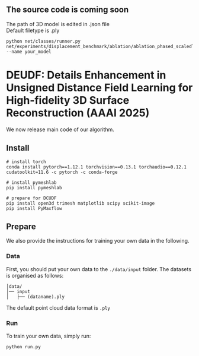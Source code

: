## The source code is coming soon
The path of 3D model is edited in .json file\
Default filetype is .ply
```
python net/classes/runner.py net/experiments/displacement_benchmark/ablation/ablation_phased_scaledTanh_yes_act_yes_baseLoss_yes_udf_esti.json --name your_model
```

# DEUDF: Details Enhancement in Unsigned Distance Field Learning for High-fidelity 3D Surface Reconstruction (AAAI 2025)

We now release main code of our algorithm. 

## Install

    # install torch
    conda install pytorch==1.12.1 torchvision==0.13.1 torchaudio==0.12.1 cudatoolkit=11.6 -c pytorch -c conda-forge

    # install pymeshlab
    pip install pymeshlab
    
    # prepare for DCUDF
    pip install open3d trimesh matplotlib scipy scikit-image
    pip install PyMaxflow

## Prepare
We also provide the instructions for training your own data in the following.

### Data
First, you should put your own data to the `./data/input` folder. The datasets is organised as follows:
```
│data/
│── input
│   ├── (dataname).ply
```
The default point cloud data format is `.ply`

### Run
To train your own data, simply run:
```
python run.py 
```


